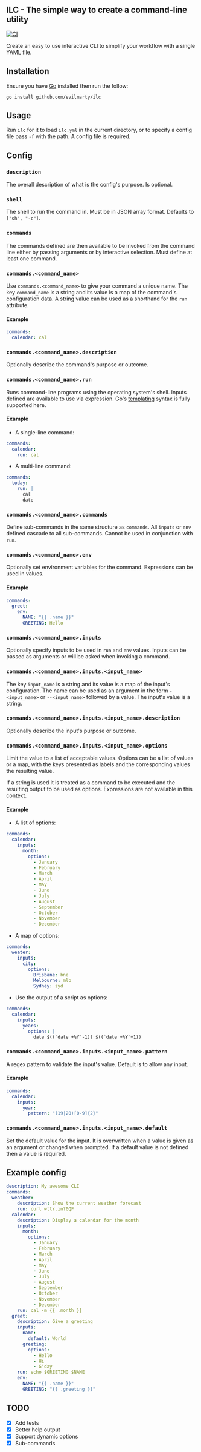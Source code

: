 ILC - The simple way to create a command-line utility
-----------------------------------------------------

[![CI](https://github.com/evilmarty/ilc/actions/workflows/ci.yml/badge.svg)](https://github.com/evilmarty/ilc/actions/workflows/ci.yml)

Create an easy to use interactive CLI to simplify your workflow with a single YAML file.

## Installation

Ensure you have [Go](https://go.dev) installed then run the follow:

```shell
go install github.com/evilmarty/ilc
```

## Usage

Run `ilc` for it to load `ilc.yml` in the current directory, or to specify a
config file pass `-f` with the path. A config file is required.

## Config

### `description`

The overall description of what is the config's purpose. Is optional.

### `shell`

The shell to run the command in. Must be in JSON array format. Defaults to `["sh", "-c"]`.

### `commands`

The commands defined are then available to be invoked from the command line
either by passing arguments or by interactive selection. Must define at least
one command.

### `commands.<command_name>`

Use `commands.<command_name>` to give your command a unique name. The key
`command_name` is a string and its value is a map of the command's configuration
data. A string value can be used as a shorthand for the `run` attribute.

#### Example

```yaml
commands:
  calendar: cal
```

### `commands.<command_name>.description`

Optionally describe the command's purpose or outcome.

### `commands.<command_name>.run`

Runs command-line programs using the operating system's shell. Inputs defined
are available to use via expression. Go's
[templating](https://pkg.go.dev/text/template) syntax is fully supported here.

#### Example

* A single-line command:

```yaml
commands:
  calendar:
    run: cal
```

* A multi-line command:

```yaml
commands:
  today:
    run: |
      cal
      date
```

### `commands.<command_name>.commands`

Define sub-commands in the same structure as `commands`. All `inputs` or `env`
defined cascade to all sub-commands. Cannot be used in conjunction with `run`.

### `commands.<command_name>.env`

Optionally set environment variables for the command. Expressions can be used
in values.

#### Example

```yaml
commands:
  greet:
    env:
      NAME: "{{ .name }}"
      GREETING: Hello
```

### `commands.<command_name>.inputs`

Optionally specify inputs to be used in `run` and `env` values. Inputs can be
passed as arguments or will be asked when invoking a command.

### `commands.<command_name>.inputs.<input_name>`

The key `input_name` is a string and its value is a map of the input's
configuration. The name can be used as an argument in the form `-<input_name>`
or `--<input_name>` followed by a value. The input's value is a string.

### `commands.<command_name>.inputs.<input_name>.description`

Optionally describe the input's purpose or outcome.

### `commands.<command_name>.inputs.<input_name>.options`

Limit the value to a list of acceptable values. Options can be a list of values
or a map, with the keys presented as labels and the corresponding values the
resulting value.

If a string is used it is treated as a command to be executed
and the resulting output to be used as options. Expressions are not available
in this context.

#### Example

* A list of options:

```yaml
commands:
  calendar:
    inputs:
      month:
        options:
          - January
          - February
          - March
          - April
          - May
          - June
          - July
          - August
          - September
          - October
          - November
          - December
```
* A map of options:

```yaml
commands:
  weater:
    inputs:
      city:
        options:
          Brisbane: bne
          Melbourne: mlb
          Sydney: syd
```

* Use the output of a script as options:

```yaml
commands:
  calendar:
    inputs:
      years:
        options: |
          date $((`date +%Y`-1)) $((`date +%Y`+1))
```

### `commands.<command_name>.inputs.<input_name>.pattern`

A regex pattern to validate the input's value. Default is to allow any input.

#### Example

```yaml
commands:
  calendar:
    inputs:
      year:
        pattern: "(19|20)[0-9]{2}"
```

### `commands.<command_name>.inputs.<input_name>.default`

Set the default value for the input. It is overwritten when a value is given as
an argument or changed when prompted. If a default value is not defined then a
value is required.

## Example config

```yaml
description: My awesome CLI
commands:
  weather:
    description: Show the current weather forecast
    run: curl wttr.in?0QF
  calendar:
    description: Display a calendar for the month
    inputs:
      month:
        options:
          - January
          - February
          - March
          - April
          - May
          - June
          - July
          - August
          - September
          - October
          - November
          - December
    run: cal -m {{ .month }}
  greet:
    description: Give a greeting
    inputs:
      name:
        default: World
      greeting:
        options:
          - Hello
          - Hi
          - G'day
    run: echo $GREETING $NAME
    env:
      NAME: "{{ .name }}"
      GREETING: "{{ .greeting }}"
```

## TODO

* [x] Add tests
* [x] Better help output
* [x] Support dynamic options
* [x] Sub-commands
